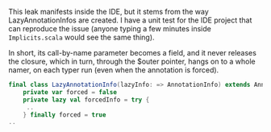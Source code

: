 This leak manifests inside the IDE, but it stems from the way LazyAnnotationInfos are created. I have a unit test for the IDE project that can reproduce the issue (anyone typing a few minutes inside `Implicits.scala` would see the same thing).

In short, its call-by-name parameter becomes a field, and it never releases the closure, which in turn, through the $outer pointer, hangs on to a whole namer, on each typer run (even when the annotation is forced).

```scala
final class LazyAnnotationInfo(lazyInfo: => AnnotationInfo) extends AnnotationInfo {
    private var forced = false
    private lazy val forcedInfo = try {
     .. 
    } finally forced = true
..
```
